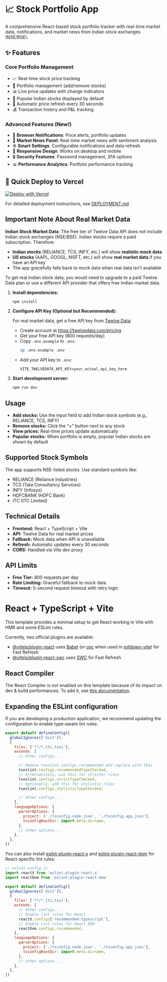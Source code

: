 # 📈 Stock Portfolio App

A comprehensive React-based stock portfolio tracker with real-time market data, notifications, and market news from Indian stock exchanges (NSE/BSE).

## ✨ Features

### Core Portfolio Management
- 📈 Real-time stock price tracking
- 💼 Portfolio management (add/remove stocks)
- 📊 Live price updates with change indicators
- 🎯 Popular Indian stocks displayed by default
- 🔄 Automatic price refresh every 30 seconds
- 💰 Transaction history and P&L tracking

### Advanced Features (New!)
- 🔔 **Browser Notifications**: Price alerts, portfolio updates
- 📰 **Market News Panel**: Real-time market news with sentiment analysis
- ⚙️ **Smart Settings**: Configurable notifications and data refresh
- 📱 **Responsive Design**: Works on desktop and mobile
- 🔒 **Security Features**: Password management, 2FA options
- 📊 **Performance Analytics**: Portfolio performance tracking

## 🚀 Quick Deploy to Vercel

[![Deploy with Vercel](https://vercel.com/button)](https://vercel.com/new/clone?repository-url=https://github.com/Girjesh2025/vp)

For detailed deployment instructions, see [DEPLOYMENT.md](./DEPLOYMENT.md)

## Important Note About Real Market Data

**Indian Stock Market Data**: The free tier of Twelve Data API does not include Indian stock exchanges (NSE/BSE). Indian stocks require a paid subscription. Therefore:

- **Indian stocks** (RELIANCE, TCS, INFY, etc.) will show **realistic mock data**
- **US stocks** (AAPL, GOOGL, MSFT, etc.) will show **real market data** if you have an API key
- The app gracefully falls back to mock data when real data isn't available

To get real Indian stock data, you would need to upgrade to a paid Twelve Data plan or use a different API provider that offers free Indian market data.

1. **Install dependencies:**
   ```bash
   npm install
   ```

2. **Configure API Key (Optional but Recommended):**
   
   For real market data, get a free API key from [Twelve Data](https://twelvedata.com/pricing):
   
   - Create account at https://twelvedata.com/pricing
   - Get your free API key (800 requests/day)
   - Copy `.env.example` to `.env`:
     ```bash
     cp .env.example .env
     ```
   - Add your API key to `.env`:
     ```
     VITE_TWELVEDATA_API_KEY=your_actual_api_key_here
     ```

3. **Start development server:**
   ```bash
   npm run dev
   ```

## Usage

- **Add stocks:** Use the input field to add Indian stock symbols (e.g., RELIANCE, TCS, INFY)
- **Remove stocks:** Click the "×" button next to any stock
- **View prices:** Real-time prices update automatically
- **Popular stocks:** When portfolio is empty, popular Indian stocks are shown by default

## Supported Stock Symbols

The app supports NSE-listed stocks. Use standard symbols like:
- RELIANCE (Reliance Industries)
- TCS (Tata Consultancy Services)
- INFY (Infosys)
- HDFCBANK (HDFC Bank)
- ITC (ITC Limited)

## Technical Details

- **Frontend:** React + TypeScript + Vite
- **API:** Twelve Data for real market prices
- **Fallback:** Mock data when API is unavailable
- **Refresh:** Automatic updates every 30 seconds
- **CORS:** Handled via Vite dev proxy

## API Limits

- **Free Tier:** 800 requests per day
- **Rate Limiting:** Graceful fallback to mock data
- **Timeout:** 5-second request timeout with retry logic

# React + TypeScript + Vite

This template provides a minimal setup to get React working in Vite with HMR and some ESLint rules.

Currently, two official plugins are available:

- [@vitejs/plugin-react](https://github.com/vitejs/vite-plugin-react/blob/main/packages/plugin-react) uses [Babel](https://babeljs.io/) (or [oxc](https://oxc.rs) when used in [rolldown-vite](https://vite.dev/guide/rolldown)) for Fast Refresh
- [@vitejs/plugin-react-swc](https://github.com/vitejs/vite-plugin-react/blob/main/packages/plugin-react-swc) uses [SWC](https://swc.rs/) for Fast Refresh

## React Compiler

The React Compiler is not enabled on this template because of its impact on dev & build performances. To add it, see [this documentation](https://react.dev/learn/react-compiler/installation).

## Expanding the ESLint configuration

If you are developing a production application, we recommend updating the configuration to enable type-aware lint rules:

```js
export default defineConfig([
  globalIgnores(['dist']),
  {
    files: ['**/*.{ts,tsx}'],
    extends: [
      // Other configs...

      // Remove tseslint.configs.recommended and replace with this
      tseslint.configs.recommendedTypeChecked,
      // Alternatively, use this for stricter rules
      tseslint.configs.strictTypeChecked,
      // Optionally, add this for stylistic rules
      tseslint.configs.stylisticTypeChecked,

      // Other configs...
    ],
    languageOptions: {
      parserOptions: {
        project: ['./tsconfig.node.json', './tsconfig.app.json'],
        tsconfigRootDir: import.meta.dirname,
      },
      // other options...
    },
  },
])
```

You can also install [eslint-plugin-react-x](https://github.com/Rel1cx/eslint-react/tree/main/packages/plugins/eslint-plugin-react-x) and [eslint-plugin-react-dom](https://github.com/Rel1cx/eslint-react/tree/main/packages/plugins/eslint-plugin-react-dom) for React-specific lint rules:

```js
// eslint.config.js
import reactX from 'eslint-plugin-react-x'
import reactDom from 'eslint-plugin-react-dom'

export default defineConfig([
  globalIgnores(['dist']),
  {
    files: ['**/*.{ts,tsx}'],
    extends: [
      // Other configs...
      // Enable lint rules for React
      reactX.configs['recommended-typescript'],
      // Enable lint rules for React DOM
      reactDom.configs.recommended,
    ],
    languageOptions: {
      parserOptions: {
        project: ['./tsconfig.node.json', './tsconfig.app.json'],
        tsconfigRootDir: import.meta.dirname,
      },
      // other options...
    },
  },
])
```

